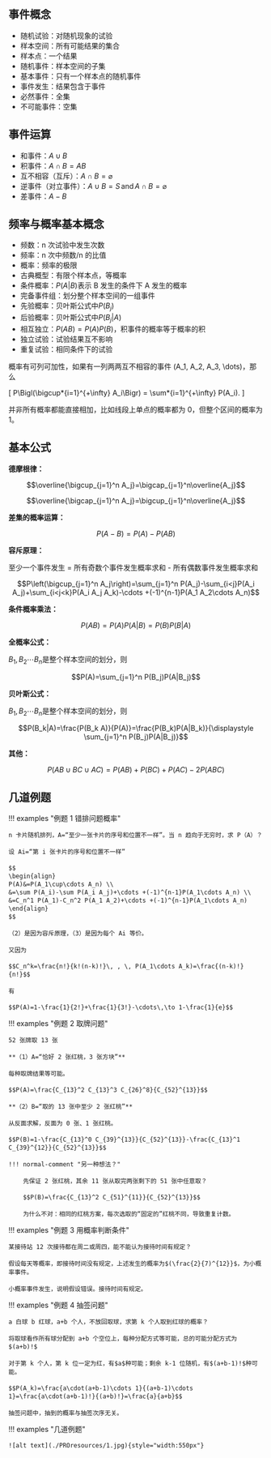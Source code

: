 ## 事件概念

- 随机试验：对随机现象的试验
- 样本空间：所有可能结果的集合
- 样本点：一个结果
- 随机事件：样本空间的子集
- 基本事件：只有一个样本点的随机事件
- 事件发生：结果包含于事件
- 必然事件：全集
- 不可能事件：空集

## 事件运算

- 和事件：$A\cup B$
- 积事件：$A\cap B=AB$
- 互不相容（互斥）：$A\cap B=\varnothing$
- 逆事件（对立事件）：$A\cup B=S\,\text{and}\, A\cap B=\varnothing$
- 差事件：$A-B$

## 频率与概率基本概念

- 频数：n 次试验中发生次数
- 频率：n 次中频数/n 的比值
- 概率：频率的极限
- 古典概型：有限个样本点，等概率
- 条件概率：$P(A|B)$表示 B 发生的条件下 A 发生的概率
- 完备事件组：划分整个样本空间的一组事件
- 先验概率：贝叶斯公式中$P(B_j)$
- 后验概率：贝叶斯公式中$P(B_j|A)$
- 相互独立：$P(AB)=P(A)P(B)$，积事件的概率等于概率的积
- 独立试验：试验结果互不影响
- 重复试验：相同条件下的试验

概率有可列可加性，如果有一列两两互不相容的事件 \(A_1, A_2, A_3, \dots\)，那么

\[
P\Bigl(\bigcup*{i=1}^{+\infty} A_i\Bigr) = \sum*{i=1}^{+\infty} P(A_i).
\]

并非所有概率都能直接相加，比如线段上单点的概率都为 0，但整个区间的概率为 1。

## 基本公式

**德摩根律：**

$$\overline{\bigcup_{j=1}^n A_j}=\bigcap_{j=1}^n\overline{A_j}$$

$$\overline{\bigcap_{j=1}^n A_j}=\bigcup_{j=1}^n\overline{A_j}$$

**差集的概率运算：**

$$P(A-B)=P(A)-P(AB)$$

**容斥原理：**

至少一个事件发生 = 所有奇数个事件发生概率求和 - 所有偶数事件发生概率求和

$$P\left(\bigcup_{j=1}^n A_j\right)=\sum_{j=1}^n P(A_j)-\sum_{i<j}P(A_i A_j)+\sum_{i<j<k}P(A_i A_j A_k)-\cdots +(-1)^{n-1}P(A_1 A_2\cdots A_n)$$

**条件概率乘法：**

$$P(AB)=P(A)P(A|B)=P(B)P(B|A)$$

**全概率公式：**

$B_1,B_2\cdots B_n$是整个样本空间的划分，则

$$P(A)=\sum_{j=1}^n P(B_j)P(A|B_j)$$

**贝叶斯公式：**

$B_1,B_2\cdots B_n$是整个样本空间的划分，则

$$P(B_k|A)=\frac{P(B_k A)}{P(A)}=\frac{P(B_k)P(A|B_k)}{\displaystyle \sum_{j=1}^n P(B_j)P(A|B_j)}$$

**其他：**

$$P(AB\cup BC\cup AC)=P(AB)+P(BC)+P(AC)-2P(ABC)$$

## 几道例题

!!! examples "例题 1 错排问题概率"

    n 卡片随机排列，A=“至少一张卡片的序号和位置不一样”。当 n 趋向于无穷时，求 P（A）？

    设 Ai=“第 i 张卡片的序号和位置不一样”

    $$
    \begin{align}
    P(A)&=P(A_1\cup\cdots A_n) \\
    &=\sum P(A_i)-\sum P(A_i A_j)+\cdots +(-1)^{n-1}P(A_1\cdots A_n) \\
    &=C_n^1 P(A_1)-C_n^2 P(A_1 A_2)+\cdots +(-1)^{n-1}P(A_1\cdots A_n)
    \end{align}
    $$

    （2）是因为容斥原理，（3）是因为每个 Ai 等价。

    又因为

    $$C_n^k=\frac{n!}{k!(n-k)!}\, , \, P(A_1\cdots A_k)=\frac{(n-k)!}{n!}$$

    有

    $$P(A)=1-\frac{1}{2!}+\frac{1}{3!}-\cdots\,\to 1-\frac{1}{e}$$

!!! examples "例题 2 取牌问题"

    52 张牌取 13 张

    **（1）A=“恰好 2 张红桃，3 张方块”**

    每种取牌结果等可能。

    $$P(A)=\frac{C_{13}^2 C_{13}^3 C_{26}^8}{C_{52}^{13}}$$

    **（2）B=“取的 13 张中至少 2 张红桃”**

    从反面求解，反面为 0 张、1 张红桃。

    $$P(B)=1-\frac{C_{13}^0 C_{39}^{13}}{C_{52}^{13}}-\frac{C_{13}^1 C_{39}^{12}}{C_{52}^{13}}$$

    !!! normal-comment "另一种想法？"

        先保证 2 张红桃，其余 11 张从取完两张剩下的 51 张中任意取？

        $$P(B)=\frac{C_{13}^2 C_{51}^{11}}{C_{52}^{13}}$$

        为什么不对：相同的红桃方案，每次选取的“固定的”红桃不同，导致重复计数。

!!! examples "例题 3 用概率判断条件"

    某接待站 12 次接待都在周二或周四，能不能认为接待时间有规定？

    假设每天等概率，即接待时间没有规定，上述发生的概率为$(\frac{2}{7)^{12}}$，为小概率事件。

    小概率事件发生，说明假设错误。接待时间有规定。

!!! examples "例题 4 抽签问题"

    a 白球 b 红球，a+b 个人，不放回取球，求第 k 个人取到红球的概率？

    将取球看作所有球分配到 a+b 个空位上，每种分配方式等可能，总的可能分配方式为$(a+b)!$

    对于第 k 个人，第 k 位一定为红，有$a$种可能；剩余 k-1 位随机，有$(a+b-1)!$种可能。

    $$P(A_k)=\frac{a\cdot(a+b-1)\cdots 1}{(a+b-1)\cdots 1}=\frac{a\cdot(a+b-1)!}{(a+b)!}=\frac{a}{a+b}$$

    抽签问题中，抽到的概率与抽签次序无关。

!!! examples "几道例题"

    ![alt text](./PROresources/1.jpg){style="width:550px"}
